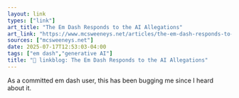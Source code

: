```yaml
---
layout: link
types: ["link"]
art_title: "The Em Dash Responds to the AI Allegations"
art_link: "https://www.mcsweeneys.net/articles/the-em-dash-responds-to-the-ai-allegations"
sources: ["mcsweeneys.net"]
date: 2025-07-17T12:53:03-04:00
tags: ["em dash","generative AI"]
title: "🔗 linkblog: The Em Dash Responds to the AI Allegations"
---
```

As a committed em dash user, this has been bugging me since I heard about it.